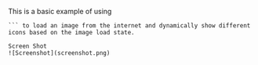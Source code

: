 This is a basic example of using

````AsyncImage
``` to load an image from the internet and dynamically show different icons based on the image load state.

Screen Shot
![Screenshot](screenshot.png)

````
